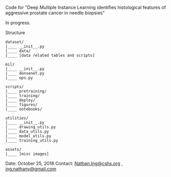 Code for "Deep Multiple Instance Learning identifies histological features of aggressive prostate cancer in needle biopsies"

In progress.

Structure
```
dataset/
|____ __init__.py
|____ data/
|____ [data related tables and scripts]

mil/
|____ __init__.py
|____ densenet.py
|____ ops.py

scripts/
|____ pretraining/
|____ training/
|____ deploy/
|____ figures/
|____ notebooks/

utilities/
|____ __init__.py
|____ drawing_utils.py
|____ data_utils.py
|____ model_utils.py
|____ training_utils.py

assets/
|____ [misc images]
```

Date: October 25, 2018
Contact: Nathan.Ing@cshs.org , ing.nathany@gmail.com